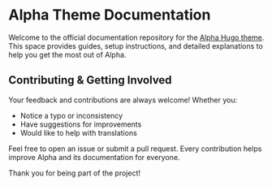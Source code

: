 # Alpha Theme Documentation

Welcome to the official documentation repository for the [Alpha Hugo theme](https://alpha.oxypteros.com/). This space provides guides, setup instructions, and detailed explanations to help you get the most out of Alpha.

## Contributing & Getting Involved
Your feedback and contributions are always welcome! Whether you:
- Notice a typo or inconsistency
- Have suggestions for improvements
- Would like to help with translations

Feel free to open an issue or submit a pull request. Every contribution helps improve Alpha and its documentation for everyone.

Thank you for being part of the project!
<!--
```
Alpha Docs (Series)
├── Install Alpha (Category: Get Started)
├── Configuration Files (Category: Site Configuration)
│   ├── hugo.toml
│   ├── languages.toml
│   ├── menus.toml
│   └── params.toml
├── OCD (Category: Site Configuration) 
├── Content Organization (Category: Content)
├── Shortcodes (Category: Content)
│   ├── Hero Shortcode
│   ├── Text Snippet Shortcode
│   ├── Numbered List Shortcode
│   ├── Text Content Shortcodes
│   └── ...Other Shortcodes
├── Content Creation (Category: Content)
│   ├── Homepage
│   ├── List Page (Section)
│   ├── Page 
│   ├── Page Markdown
│   ├── Story
│   ├── Story Markdown
│   ├── Utility
│   ├── Taxonomy (To do)
│   └── Terms (To do)
├── Multilingual (Category: Content) 
│   ├── Single Language
│   ├── Multiple Language
│   └── Translating Alpha
├── Integrations (Category: Integrations)
│   ├── Pagefind
│   ├── Contact (to-do)
│   └── Goatcounter
├── Deployment (Category: Deployment)
│   ├── Cloudflare Pages
│   ├── Vercel 
│   └── Netlify
├── Update Alpha and Hugo (Category: Maintenance) (To do)
├── Devloping Alphs (Category: ???) (To do)
│   ├── Node.js 
│   ├── Tailwind (To do)
│   └── Vanilla CSS
└── Contribute (Category: ???) (To do)
```
-->